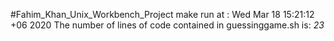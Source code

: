 #Fahim_Khan_Unix_Workbench_Project
make run at : Wed Mar 18 15:21:12 +06 2020
The number of lines of code contained in guessinggame.sh is: *23*
